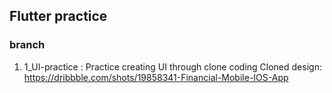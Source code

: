 ## Flutter practice

### branch

1. 1_UI-practice : Practice creating UI through clone coding
   Cloned design: https://dribbble.com/shots/19858341-Financial-Mobile-IOS-App
